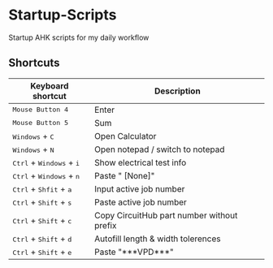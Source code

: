 # Startup-Scripts
Startup AHK scripts for my daily workflow

## Shortcuts
| Keyboard shortcut | Description |
| ----------------- | ------------|
| <kbd>Mouse Button 4</kbd> | Enter |
| <kbd>Mouse Button 5</kbd> | Sum |
| <kbd>Windows</kbd> + <kbd>C</kbd> | Open Calculator |
| <kbd>Windows</kbd> + <kbd>N</kbd> | Open notepad / switch to notepad |
| <kbd>Ctrl</kbd> + <kbd>Windows</kbd> + <kbd>i</kbd> | Show electrical test info |
| <kbd>Ctrl</kbd> + <kbd>Windows</kbd> + <kbd>n</kbd> | Paste " [None]" |
| <kbd>Ctrl</kbd> + <kbd>Shfit</kbd> + <kbd>a</kbd> | Input active job number |
| <kbd>Ctrl</kbd> + <kbd>Shift</kbd> + <kbd>s</kbd> | Paste active job number |
| <kbd>Ctrl</kbd> + <kbd>Shift</kbd> + <kbd>c</kbd> | Copy CircuitHub part number without prefix |
| <kbd>Ctrl</kbd> + <kbd>Shift</kbd> + <kbd>d</kbd> | Autofill length & width tolerences |
| <kbd>Ctrl</kbd> + <kbd>Shift</kbd> + <kbd>e</kbd> | Paste "\*\*\*VPD\*\*\*" |
